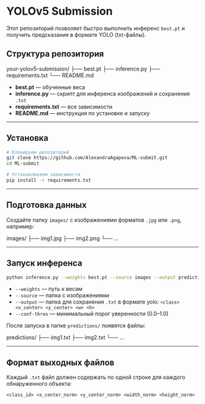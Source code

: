 # YOLOv5 Submission

Этот репозиторий позволяет быстро выполнить инференс `best.pt` и получить предсказания в формате YOLO (txt-файлы).

## Структура репозитория

your-yolov5-submission/
├── best.pt
├── inference.py
├── requirements.txt
└── README.md

- **best.pt** — обученные веса
- **inference.py** — скрипт для инференса изображений и сохранения `.txt`
- **requirements.txt** — все зависимости
- **README.md** — инструкция по установке и запуску

---

## Установка

```bash
# Клонируем репозиторий
git clone https://github.com/AlexandraAgapova/ML-submit.git
cd ML-submit

# Устанавливаем зависимости
pip install -r requirements.txt
```  

---

## Подготовка данных

Создайте папку `images/` с изображениями форматов `.jpg` или `.png`, например:

images/
├── img1.jpg
├── img2.png
└── ...

---

## Запуск инференса

```bash
python inference.py --weights best.pt --source images --output predictions --conf-thres 0.50
```

- `--weights` — путь к весам
- `--source` — папка с изображениями
- `--output` — папка для сохранения `.txt` в формате yolo: `<class> <x_center> <y_center> <w> <h>`
- `--conf-thres` — минимальный порог уверенности (0.0–1.0)

После запуска в папке `predictions/` появятся файлы:

predictions/
├── img1.txt
├── img2.txt
└── ...

---

## Формат выходных файлов

Каждый `.txt` файл должен содержать по одной строке для каждого обнаруженного объекта:

```
<class_id> <x_center_norm> <y_center_norm> <width_norm> <height_norm>
```

